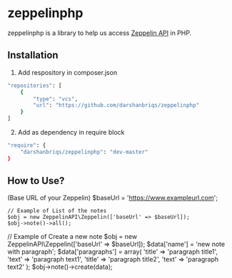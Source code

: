 # zeppelinphp
zeppelinphp is a library to help us access <a href="https://zeppelin.apache.org/docs/0.7.0/rest-api/rest-notebook.html" target="_blank">Zeppelin API</a> in PHP.

## Installation
1. Add respository in composer.json
```sh
"repositories": [
    {
        "type": "vcs",
        "url": "https://github.com/darshanbriqs/zeppelinphp"
    }
]
```

2. Add as dependency in require block
```sh
"require": {
    "darshanbriqs/zeppelinphp": "dev-master"
}
```

## How to Use?
(Base URL of your Zeppelin)
$baseUrl = 'https://www.exampleurl.com';
```
// Example of List of the notes
$obj = new ZeppelinAPI\Zeppelin(['baseUrl' => $baseUrl]);
$obj->note()->all();
```
// Example of Create a new note
$obj = new ZeppelinAPI\Zeppelin(['baseUrl' => $baseUrl]);
$data['name'] = 'new note with paragraph';
$data['paragraphs'] = array(
                        'title' => 'paragraph title1',
                        'text' => 'paragraph text1',
                        'title' => 'paragraph title2',
                        'text' => 'paragraph text2'
                    );
$obj->note()->create(data);
```
